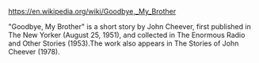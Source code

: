 https://en.wikipedia.org/wiki/Goodbye,_My_Brother


"Goodbye, My Brother" is a short story by John Cheever, first published in The New Yorker (August 25, 1951), and collected in The Enormous Radio and Other Stories (1953).The work also appears in The Stories of John Cheever (1978).
